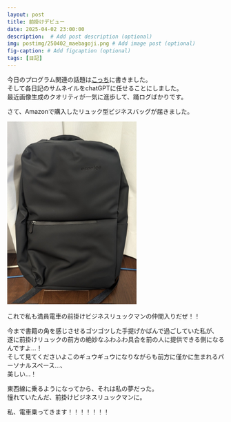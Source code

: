 ```yaml
---
layout: post
title: 前掛けデビュー
date: 2025-04-02 23:00:00
description:  # Add post description (optional)
img: postimg/250402_maebagoji.png # Add image post (optional)
fig-caption: # Add figcaption (optional)
tags: [日記]
---
```

今日のプログラム関連の話題は[こっち](https://liqrase.github.io/diary-1/miniapp/)に書きました。<br>
そして各日記のサムネイルをchatGPTに任せることにしました。<br>
最近画像生成のクオリティが一気に進歩して、踊ログばかりです。

さて、Amazonで購入したリュック型ビジネスバッグが届きました。

<img src="../assets/img/postimg/250402_bizbug.png" alt="新御茶ノ水地下看板" style="width: 300px; height: auto;"><br>

これで私も満員電車の前掛けビジネスリュックマンの仲間入りだぜ！！<br>

今まで書籍の角を感じさせるゴツゴツした手提げかばんで過ごしていた私が、<br>
遂に前掛けリュックの前方の絶妙なふわふわ具合を前の人に提供できる側になるんですよ…！<br>
そして見てくださいよこのギュウギュウになりながらも前方に僅かに生まれるパーソナルスペース…、<br>
美しい…！<br>

東西線に乗るようになってから、それは私の夢だった。<br>
憧れていたんだ、前掛けビジネスリュックマンに。

私、電車乗ってきます！！！！！！！